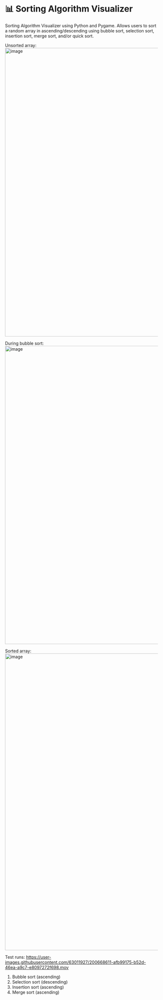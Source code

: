 # 📊 Sorting Algorithm Visualizer

Sorting Algorithm Visualizer using Python and Pygame. Allows users to sort a random array in ascending/descending using bubble sort, selection sort, insertion sort, merge sort, and/or quick sort.


Unsorted array:
<img width="952" alt="image" src="https://user-images.githubusercontent.com/63011927/200666349-6c3ef9b9-55a5-4381-910d-08639bad3ba4.png">

During bubble sort:
<img width="984" alt="image" src="https://user-images.githubusercontent.com/63011927/200666412-5eba004c-ab2f-4619-9333-b3e5f5ad2489.png">

Sorted array:
<img width="979" alt="image" src="https://user-images.githubusercontent.com/63011927/200666471-9d8fcd0e-1a2f-4b65-ac80-0e3338da9e2e.png">

Test runs:
https://user-images.githubusercontent.com/63011927/200668611-afb99175-b52d-46ea-a9c7-e8097272f698.mov

1) Bubble sort (ascending)
2) Selection sort (descending)
3) Insertion sort (ascending)
4) Merge sort (ascending)
